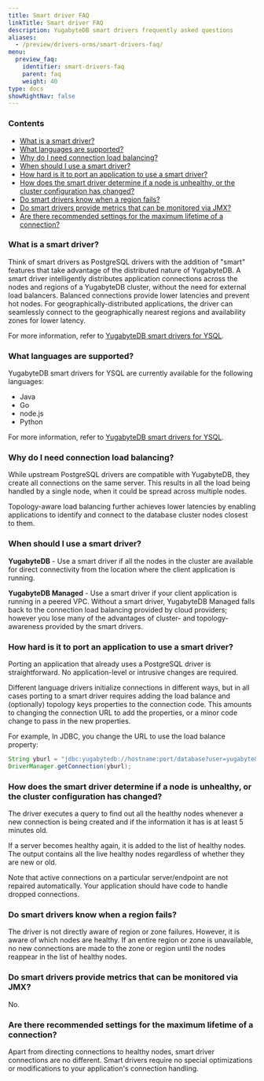```yaml
---
title: Smart driver FAQ
linkTitle: Smart driver FAQ
description: YugabyteDB smart drivers frequently asked questions
aliases:
  - /preview/drivers-orms/smart-drivers-faq/
menu:
  preview_faq:
    identifier: smart-drivers-faq
    parent: faq
    weight: 40
type: docs
showRightNav: false
---
```


### Contents

- [What is a smart driver?](#what-is-a-smart-driver)
- [What languages are supported?](#what-languages-are-supported)
- [Why do I need connection load balancing?](#why-do-i-need-connection-load-balancing)
- [When should I use a smart driver?](#when-should-i-use-a-smart-driver)
- [How hard is it to port an application to use a smart driver?](#how-hard-is-it-to-port-an-application-to-use-a-smart-driver)
- [How does the smart driver determine if a node is unhealthy, or the cluster configuration has changed?](#how-does-the-smart-driver-determine-if-a-node-is-unhealthy-or-the-cluster-configuration-has-changed)
- [Do smart drivers know when a region fails?](#do-smart-drivers-know-when-a-region-fails)
- [Do smart drivers provide metrics that can be monitored via JMX?](#do-smart-drivers-provide-metrics-that-can-be-monitored-via-jmx)
- [Are there recommended settings for the maximum lifetime of a connection?](#are-there-recommended-settings-for-the-maximum-lifetime-of-a-connection)

### What is a smart driver?

Think of smart drivers as PostgreSQL drivers with the addition of "smart" features that take advantage of the distributed nature of YugabyteDB. A smart driver intelligently distributes application connections across the nodes and regions of a YugabyteDB cluster, without the need for external load balancers. Balanced connections provide lower latencies and prevent hot nodes. For geographically-distributed applications, the driver can seamlessly connect to the geographically nearest regions and availability zones for lower latency.

For more information, refer to [YugabyteDB smart drivers for YSQL](../../drivers-orms/smart-drivers/).

### What languages are supported?

YugabyteDB smart drivers for YSQL are currently available for the following languages:

- Java
- Go
- node.js
- Python

For more information, refer to [YugabyteDB smart drivers for YSQL](../../drivers-orms/smart-drivers/).

### Why do I need connection load balancing?

While upstream PostgreSQL drivers are compatible with YugabyteDB, they create all connections on the same server. This results in all the load being handled by a single node, when it could be spread across multiple nodes.

Topology-aware load balancing further achieves lower latencies by enabling applications to identify and connect to the database cluster nodes closest to them.

### When should I use a smart driver?

**YugabyteDB** - Use a smart driver if all the nodes in the cluster are available for direct connectivity from the location where the client application is running.

**YugabyteDB Managed** - Use a smart driver if your client application is running in a peered VPC. Without a smart driver, YugabyteDB Managed falls back to the connection load balancing provided by cloud providers; however you lose many of the advantages of cluster- and topology-awareness provided by the smart drivers.

### How hard is it to port an application to use a smart driver?

Porting an application that already uses a PostgreSQL driver is straightforward. No application-level or intrusive changes are required.

Different language drivers initialize connections in different ways, but in all cases porting to a smart driver requires adding the load balance and (optionally) topology keys properties to the connection code. This amounts to changing the connection URL to add the properties, or a minor code change to pass in the new properties.

For example, In JDBC, you change the URL to use the load balance property:

```java
String yburl = "jdbc:yugabytedb://hostname:port/database?user=yugabyte&password=yugabyte&load-balance=true";
DriverManager.getConnection(yburl);
```

### How does the smart driver determine if a node is unhealthy, or the cluster configuration has changed?

The driver executes a query to find out all the healthy nodes whenever a new connection is being created and if the information it has is at least 5 minutes old.

If a server becomes healthy again, it is added to the list of healthy nodes. The output contains all the live healthy nodes regardless of whether they are new or old.

Note that active connections on a particular server/endpoint are not repaired automatically. Your application should have code to handle dropped connections.

### Do smart drivers know when a region fails?

The driver is not directly aware of region or zone failures. However, it is aware of which nodes are healthy. If an entire region or zone is unavailable, no new connections are made to the zone or region until the nodes reappear in the list of healthy nodes.

### Do smart drivers provide metrics that can be monitored via JMX?

No.

### Are there recommended settings for the maximum lifetime of a connection?

Apart from directing connections to healthy nodes, smart driver connections are no different. Smart drivers require no special optimizations or modifications to your application's connection handling.
